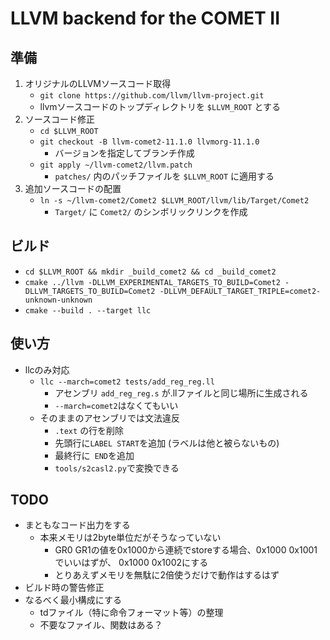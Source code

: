 # LLVM backend for the COMET II


## 準備
1. オリジナルのLLVMソースコード取得
    * `git clone https://github.com/llvm/llvm-project.git`
    * llvmソースコードのトップディレクトリを `$LLVM_ROOT` とする
2. ソースコード修正
    * `cd $LLVM_ROOT`
    * `git checkout -B llvm-comet2-11.1.0 llvmorg-11.1.0`
        * バージョンを指定してブランチ作成
    * `git apply ~/llvm-comet2/llvm.patch`
        * `patches/` 内のパッチファイルを `$LLVM_ROOT` に適用する
3. 追加ソースコードの配置
    * `ln -s ~/llvm-comet2/Comet2 $LLVM_ROOT/llvm/lib/Target/Comet2`
        * `Target/` に `Comet2/` のシンボリックリンクを作成


## ビルド
* `cd $LLVM_ROOT && mkdir _build_comet2 && cd _build_comet2`
* `cmake ../llvm -DLLVM_EXPERIMENTAL_TARGETS_TO_BUILD=Comet2 -DLLVM_TARGETS_TO_BUILD=Comet2 -DLLVM_DEFAULT_TARGET_TRIPLE=comet2-unknown-unknown`
* `cmake --build . --target llc`


## 使い方
* llcのみ対応
    * `llc --march=comet2 tests/add_reg_reg.ll`
        * アセンブリ `add_reg_reg.s` が.llファイルと同じ場所に生成される
        * `--march=comet2`はなくてもいい
    * そのままのアセンブリでは文法違反
        * `.text` の行を削除
        * 先頭行に`LABEL START`を追加 (ラベルは他と被らないもの)
        * 最終行に` END`を追加
        * `tools/s2casl2.py`で変換できる


## TODO
* まともなコード出力をする
    * 本来メモリは2byte単位だがそうなっていない
        * GR0 GR1の値を0x1000から連続でstoreする場合、0x1000 0x1001でいいはずが、 0x1000 0x1002にする
        * とりあえずメモリを無駄に2倍使うだけで動作はするはず
* ビルド時の警告修正
* なるべく最小構成にする
    * tdファイル（特に命令フォーマット等）の整理
    * 不要なファイル、関数はある？
